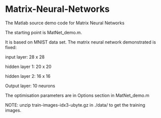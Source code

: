 # Matrix-Neural-Networks
The Matlab source demo code for Matrix Neural Networks

The starting point is MatNet_demo.m. 

It is based on MNIST data set. 
The matrix neural network demonstrated is fixed: 

input layer: 28 x 28

hidden layer 1: 20 x 20

hidden layer 2: 16 x 16

Output layer: 10 neurons

The optimisation parameters are in Options section in MatNet_demo.m

NOTE: unzip train-images-idx3-ubyte.gz in ./data/ to get the training images. 
